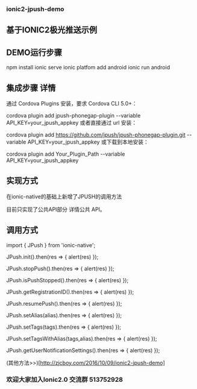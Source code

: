 ### ionic2-jpush-demo
## 基于IONIC2极光推送示例


## DEMO运行步骤
npm install
ionic serve
ionic platfom add android
ionic run android

## 集成步骤 详情

通过 Cordova Plugins 安装，要求 Cordova CLI 5.0+：

cordova plugin add jpush-phonegap-plugin --variable API_KEY=your_jpush_appkey 或者直接通过 url 安装：

cordova plugin add https://github.com/jpush/jpush-phonegap-plugin.git --variable API_KEY=your_jpush_appkey
或下载到本地安装：

cordova plugin add Your_Plugin_Path --variable API_KEY=your_jpush_appkey

## 实现方式

在ionic-native的基础上新增了JPUSH的调用方法

目前只实现了公共API部分 详情公共 API。

## 调用方式

import { JPush } from 'ionic-native';

JPush.init().then(res => { alert(res) });

JPush.stopPush().then(res => { alert(res) });

JPush.isPushStopped().then(res => { alert(res) });

JPush.getRegistrationID().then(res => { alert(res) });

JPush.resumePush().then(res => { alert(res) });

JPush.setAlias(alias).then(res => { alert(res) });

JPush.setTags(tags).then(res => { alert(res) });

JPush.setTagsWithAlias(tags,alias).then(res => { alert(res) });

JPush.getUserNotificationSettings().then(res => { alert(res) });

(其他方法>>)[http://zjcboy.com/2016/10/09/ionic2-jpush-demo]



### 欢迎大家加入Ionic2.0 交流群 513752928